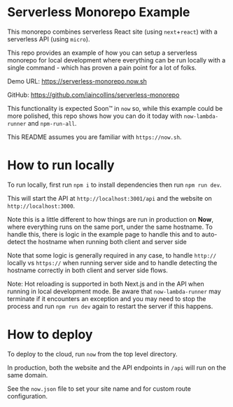 # Serverless Monorepo Example

This monorepo combines serverless React site (using `next`+`react`) with a serverless API (using `micro`).

This repo provides an example of how you can setup a serverless monorepo for local development where everything can be run locally with a single command - which has proven a pain point for a lot of folks.

Demo URL: https://serverless-monorepo.now.sh

GitHub: https://github.com/iaincollins/serverless-monorepo

This functionality is expected Soon™ in `now` so, while this example could be more polished, this repo shows how you can do it today with `now-lambda-runner` and `npm-run-all`.

This README assumes you are familiar with `https://now.sh`.

# How to run locally

To run locally, first run `npm i` to install dependencies then run `npm run dev`.

This will start the API at `http://localhost:3001/api` and the website on `http://localhost:3000`.

Note this is a little different to how things are run in production on **Now**, where everything runs on the same port, under the same hostname. To handle this, there is logic in the example page to handle this and to auto-detect the hostname when running both client and server side

Note that some logic is generally required in any case, to handle `http://` locally vs `https://` when running server side and to handle detecting the hostname correctly in both client and server side flows.

Note: Hot reloading is supported in both Next.js and in the API when running in local development mode. Be aware that `now-lambda-runner` may terminate if it encounters an exception and you may need to stop the process and run `npm run dev` again to restart the server if this happens.

# How to deploy

To deploy to the cloud, run `now` from the top level directory.

In production, both the website and the API endpoints in `/api` will run on the same domain.

See the `now.json` file to set your site name and for custom route configuration.